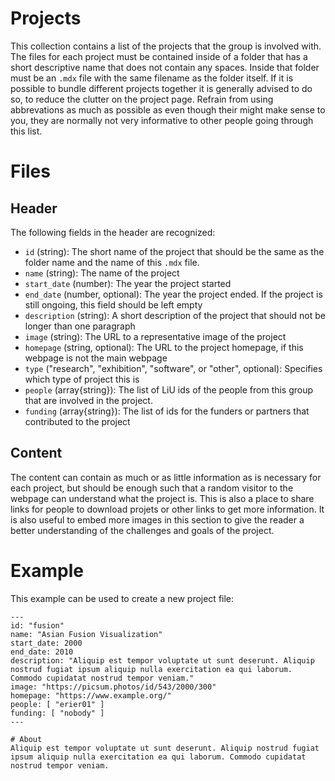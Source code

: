 # Projects
This collection contains a list of the projects that the group is involved with.  The files for each project must be contained inside of a folder that has a short descriptive name that does not contain any spaces.  Inside that folder must be an `.mdx` file with the same filename as the folder itself.  If it is possible to bundle different projects together it is generally advised to do so, to reduce the clutter on the project page.  Refrain from using abbrevations as much as possible as even though their might make sense to you, they are normally not very informative to other people going through this list.


# Files
## Header
The following fields in the header are recognized:
 - `id` (string): The short name of the project that should be the same as the folder name and the name of this `.mdx` file.
 - `name` (string): The name of the project
 - `start_date` (number): The year the project started
 - `end_date` (number, optional): The year the project ended.  If the project is still ongoing, this field should be left empty
 - `description` (string): A short description of the project that should not be longer than one paragraph
 - `image` (string): The URL to a representative image of the project
 - `homepage` (string, optional): The URL to the project homepage, if this webpage is not the main webpage
 - `type` ("research", "exhibition", "software", or "other", optional): Specifies which type of project this is
 - `people` (array{string}): The list of LiU ids of the people from this group that are involved in the project.
 - `funding` (array{string}): The list of ids for the funders or partners that contributed to the project

## Content
The content can contain as much or as little information as is necessary for each project, but should be enough such that a random visitor to the webpage can understand what the project is.  This is also a place to share links for people to download projets or other links to get more information.  It is also useful to embed more images in this section to give the reader a better understanding of the challenges and goals of the project.


# Example
This example can be used to create a new project file:

```mdx
---
id: "fusion"
name: "Asian Fusion Visualization"
start_date: 2000
end_date: 2010
description: "Aliquip est tempor voluptate ut sunt deserunt. Aliquip nostrud fugiat ipsum aliquip nulla exercitation ea qui laborum. Commodo cupidatat nostrud tempor veniam."
image: "https://picsum.photos/id/543/2000/300"
homepage: "https://www.example.org/"
people: [ "erier01" ]
funding: [ "nobody" ]
---

# About
Aliquip est tempor voluptate ut sunt deserunt. Aliquip nostrud fugiat ipsum aliquip nulla exercitation ea qui laborum. Commodo cupidatat nostrud tempor veniam.
```
